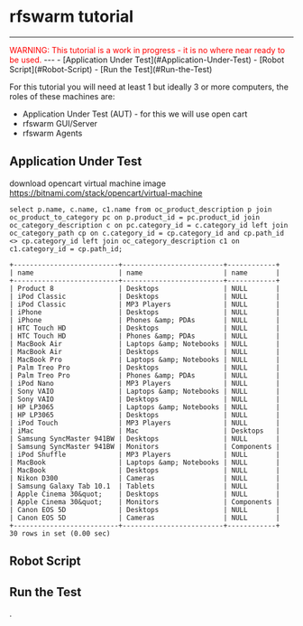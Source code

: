 
# rfswarm tutorial
---
<span style="color:red">
WARNING: This tutorial is a work in progress - it is no where near ready to be used.
</span>
---
- [Application Under Test](#Application-Under-Test)
- [Robot Script](#Robot-Script)
- [Run the Test](#Run-the-Test)


For this tutorial you will need at least 1 but ideally 3 or more computers, the roles of these machines are:
- Application Under Test (AUT) - for this we will use open cart
- rfswarm GUI/Server
- rfswarm Agents

## Application Under Test

download opencart virtual machine image
https://bitnami.com/stack/opencart/virtual-machine




```
select p.name, c.name, c1.name from oc_product_description p join oc_product_to_category pc on p.product_id = pc.product_id join oc_category_description c on pc.category_id = c.category_id left join oc_category_path cp on c.category_id = cp.category_id and cp.path_id <> cp.category_id left join oc_category_description c1 on c1.category_id = cp.path_id;

+--------------------------+-------------------------+------------+
| name                     | name                    | name       |
+--------------------------+-------------------------+------------+
| Product 8                | Desktops                | NULL       |
| iPod Classic             | Desktops                | NULL       |
| iPod Classic             | MP3 Players             | NULL       |
| iPhone                   | Desktops                | NULL       |
| iPhone                   | Phones &amp; PDAs       | NULL       |
| HTC Touch HD             | Desktops                | NULL       |
| HTC Touch HD             | Phones &amp; PDAs       | NULL       |
| MacBook Air              | Laptops &amp; Notebooks | NULL       |
| MacBook Air              | Desktops                | NULL       |
| MacBook Pro              | Laptops &amp; Notebooks | NULL       |
| Palm Treo Pro            | Desktops                | NULL       |
| Palm Treo Pro            | Phones &amp; PDAs       | NULL       |
| iPod Nano                | MP3 Players             | NULL       |
| Sony VAIO                | Laptops &amp; Notebooks | NULL       |
| Sony VAIO                | Desktops                | NULL       |
| HP LP3065                | Laptops &amp; Notebooks | NULL       |
| HP LP3065                | Desktops                | NULL       |
| iPod Touch               | MP3 Players             | NULL       |
| iMac                     | Mac                     | Desktops   |
| Samsung SyncMaster 941BW | Desktops                | NULL       |
| Samsung SyncMaster 941BW | Monitors                | Components |
| iPod Shuffle             | MP3 Players             | NULL       |
| MacBook                  | Laptops &amp; Notebooks | NULL       |
| MacBook                  | Desktops                | NULL       |
| Nikon D300               | Cameras                 | NULL       |
| Samsung Galaxy Tab 10.1  | Tablets                 | NULL       |
| Apple Cinema 30&quot;    | Desktops                | NULL       |
| Apple Cinema 30&quot;    | Monitors                | Components |
| Canon EOS 5D             | Desktops                | NULL       |
| Canon EOS 5D             | Cameras                 | NULL       |
+--------------------------+-------------------------+------------+
30 rows in set (0.00 sec)
```


## Robot Script




## Run the Test



.
